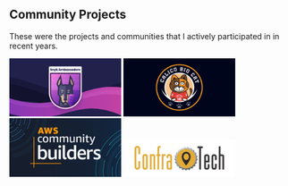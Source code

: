 ## Community Projects

These were the projects and communities that I actively participated in in recent years.

<img src="/public/img/snyk-ambassador.png" alt="coffee" width="200"/>

<img src="/public/img/calico.png" alt="coffee" width="200"/>

<img src="/public/img/aws_commutity_builder.jpg" alt="coffee" width="200"/>

<img src="/public/img/confratech.png" alt="coffee" width="200"/>
